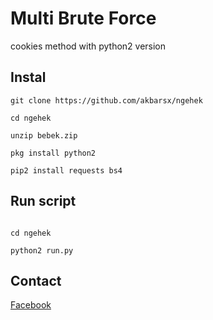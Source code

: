 # Multi Brute Force
cookies method with python2 version

## Instal
```
git clone https://github.com/akbarsx/ngehek

cd ngehek

unzip bebek.zip

pkg install python2

pip2 install requests bs4

```



## Run script

```

cd ngehek

python2 run.py

```



## Contact

[Facebook](https://www.facebook.com/hgfhxfhgaswh)
